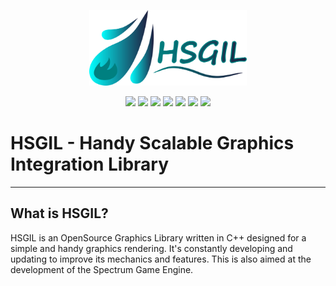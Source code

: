<p align="center">
    <a href="#"><img src="other/res/logoH.png?raw=true" width="50%"></a>
</p>

<p align="center">
    <a href="https://github.com/AsulconS/HSGIL/releases/tag/v0.1.0"><img src="https://img.shields.io/github/v/release/AsulconS/HSGIL"></a>
    <a href="#"><img src="https://img.shields.io/github/last-commit/AsulconS/HSGIL"></a>
    <a href="#"><img src="https://img.shields.io/github/commit-activity/y/AsulconS/HSGIL"></a>
    <a href="https://github.com/AsulconS/HSGIL/issues"><img src="https://img.shields.io/github/issues/AsulconS/HSGIL"></a>
    <a href="https://github.com/AsulconS/HSGIL/pulls"><img src="https://img.shields.io/github/issues-pr/AsulconS/HSGIL"></a>
    <a href="#"><img src="https://img.shields.io/tokei/lines/github/AsulconS/HSGIL"></a>
    <a href="#"><img src="https://img.shields.io/github/stars/AsulconS/HSGIL"></a>
</p>

# HSGIL - Handy Scalable Graphics Integration Library
---

## What is HSGIL?

HSGIL is an OpenSource Graphics Library written in C++ designed for a simple and handy graphics rendering. It's constantly developing and updating to improve its mechanics and features. This is also aimed at the development of the Spectrum Game Engine.
